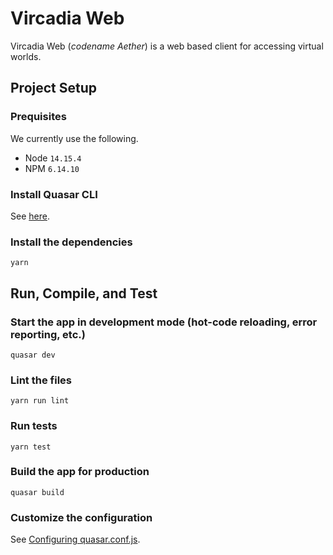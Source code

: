 # Vircadia Web

Vircadia Web (*codename Aether*) is a web based client for accessing virtual worlds.

## Project Setup

### Prequisites

We currently use the following. 

* Node `14.15.4`
* NPM `6.14.10`

### Install Quasar CLI

See [here](https://next.quasar.dev/quasar-cli/installation).

### Install the dependencies
```
yarn
```

## Run, Compile, and Test

### Start the app in development mode (hot-code reloading, error reporting, etc.)
```
quasar dev
```

### Lint the files
```
yarn run lint
```

### Run tests
```
yarn test
```

### Build the app for production
```
quasar build
```

### Customize the configuration
See [Configuring quasar.conf.js](https://v2.quasar.dev/quasar-cli/quasar-conf-js).
